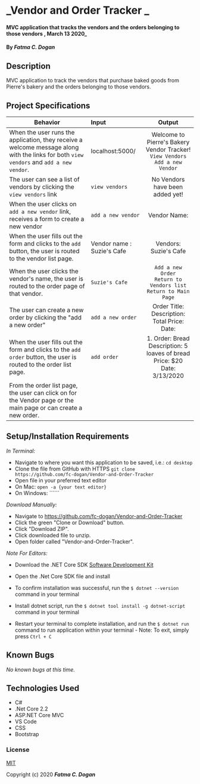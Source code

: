 # _Vendor and Order Tracker _

####  MVC application that tracks the vendors and the orders belonging to those vendors  , March 13 2020_

#### By _**Fatma C. Dogan**_

## Description

MVC application to track the vendors that purchase baked goods from Pierre's bakery and the orders belonging to those vendors.

## Project Specifications

| Behavior | Input | Output |
|---|:---|:---:|
|When the user runs the application, they receive a  welcome message along with the links for both `view vendors` and `add a new vendor`. |  localhost:5000/ | Welcome to Pierre's Bakery Vendor Tracker! <br> `View Vendors`<br>`Add a new Vendor`|
|The user can see a list of vendors by clicking the `view vendors` link | `view vendors` | No Vendors have been added yet! |
|When the user clicks on `add a new vendor` link, receives a form to create a new vendor| `add a new vendor` | Vendor Name: <br> |
|When the user fills out the form and clicks to the `add` button, the user is routed to the vendor list page. | Vendor name : Suzie's Cafe  | Vendors: <br>  Suzie's Cafe
|When the user clicks the vendor's name, the user is routed to the order page of that vendor. | `Suzie's Cafe` | `Add a new Order` <br> `Return to Vendors list`<br> `Return to Main Page`|
|The user can create a new order by clicking the "add a new order" | `add a new order` | Order Title: <br> Description: <br> Total Price: <br> Date: |
|When the user fills out the form and clicks to the `add order` button, the user is routed to the order list page. | `add order` | 1. Order: Bread <br> Description: 5 loaves of bread <br> Price: $20 <br> Date: 3/13/2020|
|From the order list page, the user can click on for the Vendor page or the main page or can create a new order. |



## Setup/Installation Requirements

_In Terminal:_

* Navigate to where you want this application to be saved, i.e.:
```cd desktop```
* Clone the file from GitHub with HTTPS
```git clone https://github.com/fc-dogan/Vendor-and-Order-Tracker ```
* Open file in your preferred text editor
* On Mac: ```open -a {your text editor} ```
* On Windows: ``````

_Download Manually:_

* Navigate to https://github.com/fc-dogan/Vendor-and-Order-Tracker
* Click the green "Clone or Download" button.
* Click "Download ZIP".
* Click downloaded file to unzip.
* Open folder called "Vendor-and-Order-Tracker".


_Note For Editors:_ 
* Download the .NET Core SDK [Software Development Kit](https://dotnet.microsoft.com/download)
* Open the .Net Core SDK file and install
* To confirm installation was successful, run the ```$ dotnet --version``` command in your terminal

* Install dotnet script, run the ```$ dotnet tool install -g dotnet-script``` command in your terminal
* Restart your terminal to complete installation, and run the ```$ dotnet run``` command to run application within your terminal - Note: To exit, simply press ```Ctrl + C```
## Known Bugs

_No known bugs at this time._


## Technologies Used

* C#
* .Net Core 2.2
* ASP.NET Core MVC
* VS Code
* CSS
* Bootstrap

### License

[MIT](https://choosealicense.com/licenses/mit/)

Copyright (c) 2020 **_Fatma C. Dogan_**